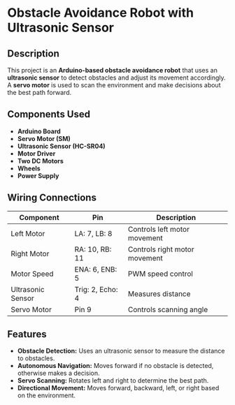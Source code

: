 # Obstacle Avoidance Robot with Ultrasonic Sensor

## Description
This project is an **Arduino-based obstacle avoidance robot** that uses an **ultrasonic sensor** to detect obstacles and adjust its movement accordingly. A **servo motor** is used to scan the environment and make decisions about the best path forward.

## Components Used
- **Arduino Board**
- **Servo Motor (SM)**
- **Ultrasonic Sensor (HC-SR04)**
- **Motor Driver**
- **Two DC Motors**
- **Wheels**
- **Power Supply**

## Wiring Connections
| Component | Pin | Description |
|-----------|-----|-------------|
| Left Motor | LA: 7, LB: 8 | Controls left motor movement |
| Right Motor | RA: 10, RB: 11 | Controls right motor movement |
| Motor Speed | ENA: 6, ENB: 5 | PWM speed control |
| Ultrasonic Sensor | Trig: 2, Echo: 4 | Measures distance |
| Servo Motor | Pin 9 | Controls scanning angle |

## Features
- **Obstacle Detection:** Uses an ultrasonic sensor to measure the distance to obstacles.
- **Autonomous Navigation:** Moves forward if no obstacle is detected, otherwise makes a decision.
- **Servo Scanning:** Rotates left and right to determine the best path.
- **Directional Movement:** Moves forward, backward, left, or right based on the environment.

